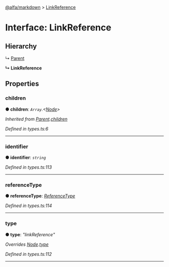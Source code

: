[@alfa/markdown](../README.md) > [LinkReference](../interfaces/linkreference.md)

# Interface: LinkReference

## Hierarchy

↳ [Parent](parent.md)

**↳ LinkReference**

## Properties

<a id="children"></a>

### children

**● children**: _`Array`.<[Node](node.md)>_

_Inherited from [Parent](parent.md).[children](parent.md#children)_

_Defined in types.ts:6_

---

<a id="identifier"></a>

### identifier

**● identifier**: _`string`_

_Defined in types.ts:113_

---

<a id="referencetype"></a>

### referenceType

**● referenceType**: _[ReferenceType](../#referencetype)_

_Defined in types.ts:114_

---

<a id="type"></a>

### type

**● type**: _"linkReference"_

_Overrides [Node](node.md).[type](node.md#type)_

_Defined in types.ts:112_

---
